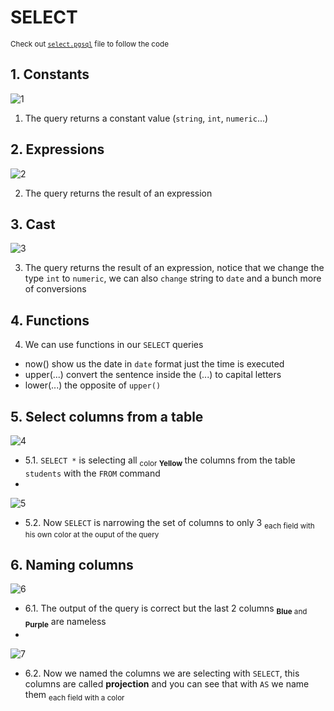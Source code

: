 # SELECT

<sub> Check out [`select.pgsql`](select.pgsql) file to follow the code </sub>

## 1. Constants
![1](https://github.com/RogerCL24/pgSQL/assets/90930371/0feb724b-8eea-4d12-b13f-1a6bc4809c6d)

1. The query returns a constant value (`string`, `int`, `numeric`...)

## 2. Expressions
![2](https://github.com/RogerCL24/pgSQL/assets/90930371/719306fc-5cc0-4624-885f-dd8e2f271f16)

2. The query returns the result of an expression 

## 3. Cast
![3](https://github.com/RogerCL24/pgSQL/assets/90930371/d581c110-c179-46d9-ac7a-94d8ea504fb3)

3. The query returns the result of an expression, notice that we change the type `int` to `numeric`, we can also `change` string to `date` and a bunch more of conversions

## 4. Functions

4. We can use functions in our `SELECT` queries
- now() show us the date in `date` format just the time is executed
- upper(...) convert the sentence inside the (...) to capital letters
- lower(...) the opposite of `upper()`

## 5. Select columns from a table
![4](https://github.com/RogerCL24/pgSQL/assets/90930371/d5588282-7bd5-46ab-9bf6-118bf310f751)

- 5.1. `SELECT *` is selecting all <sub> color **Yellow** </sub> the columns from the table `students` with the `FROM` command
- 
![5](https://github.com/RogerCL24/pgSQL/assets/90930371/7bb78cea-773a-4c6d-acfa-7eb0d4e149c8)

- 5.2. Now `SELECT` is narrowing the set of columns to only 3 <sub> each field with his own color at the ouput of the query</sub>

## 6. Naming columns
![6](https://github.com/RogerCL24/pgSQL/assets/90930371/6341332f-1556-4edb-abfd-a6e6c78018ff)

- 6.1. The output of the query is correct but the last 2 columns <sub> **Blue** and **Purple**</sub> are nameless
- 
![7](https://github.com/RogerCL24/pgSQL/assets/90930371/e1ca0eef-28b8-4290-aa2c-8cda77869f52)

- 6.2. Now we named the columns we are selecting with `SELECT`, this columns are called **projection** and you can see that with `AS` we name them <sub> each field with a color</sub>
